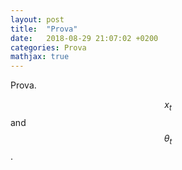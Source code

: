 ```yaml
---
layout: post
title:  "Prova"
date:   2018-08-29 21:07:02 +0200
categories: Prova
mathjax: true
---
```

Prova.

$$ x_t $$ and $$\theta_t$$.
